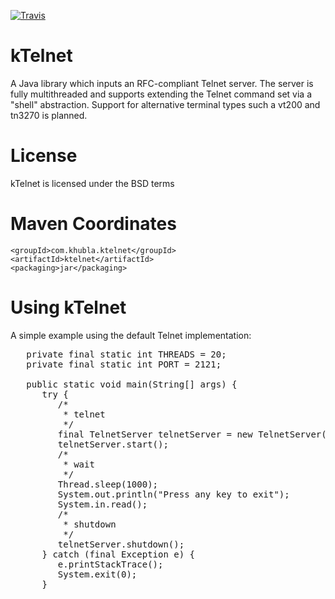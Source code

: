 [![Travis](https://travis-ci.org/teverett/ktelnet.svg?branch=master)](https://travis-ci.org/teverett/ktelnet)

# kTelnet

A Java library which inputs an RFC-compliant Telnet server.  The server is fully multithreaded and supports extending the Telnet command set via a "shell" abstraction. Support for alternative terminal types such a vt200 and tn3270 is planned.

# License
kTelnet is licensed under the BSD terms

# Maven Coordinates

```
<groupId>com.khubla.ktelnet</groupId>
<artifactId>ktelnet</artifactId>
<packaging>jar</packaging>
```

# Using kTelnet

A simple example using the default Telnet implementation:

<pre>
   private final static int THREADS = 20;
   private final static int PORT = 2121;

   public static void main(String[] args) {
      try {
         /*
          * telnet
          */
         final TelnetServer telnetServer = new TelnetServer(PORT, THREADS, new BasicShellFactoryImpl());
         telnetServer.start();
         /*
          * wait
          */
         Thread.sleep(1000);
         System.out.println("Press any key to exit");
         System.in.read();
         /*
          * shutdown
          */
         telnetServer.shutdown();
      } catch (final Exception e) {
         e.printStackTrace();
         System.exit(0);
      }
</pre>


